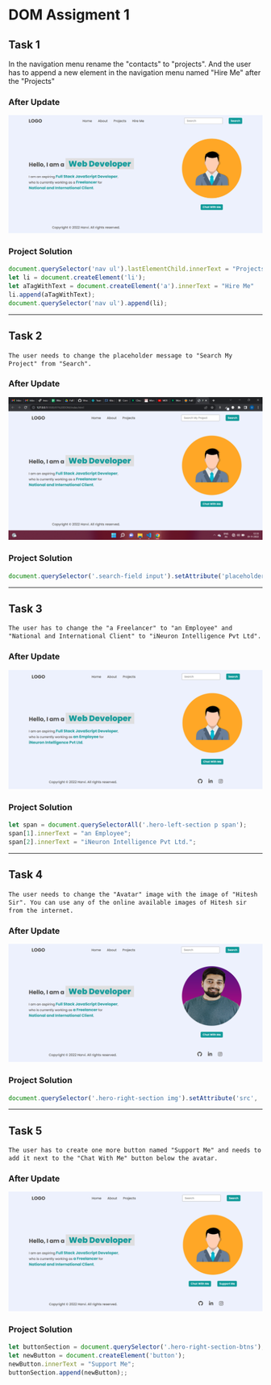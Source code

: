 
# **DOM Assigment 1**
## **Task 1**

In the navigation menu rename the "contacts" to "projects". And the user has to append a new element in the navigation menu named "Hire Me" after the "Projects"


### **After Update**

![Task 1](firstAssignmentImage/task1Output.png?raw=true)

### **Project Solution**

```js
document.querySelector('nav ul').lastElementChild.innerText = "Projects";
let li = document.createElement('li');
let aTagWithText = document.createElement('a').innerText = "Hire Me"
li.append(aTagWithText);
document.querySelector('nav ul').append(li);
```
---
## **Task 2**

    The user needs to change the placeholder message to "Search My Project" from "Search".

### **After Update**

![Task 2](<./firstAssignmentImage/task2Output.png>)

### **Project Solution**

```js
document.querySelector('.search-field input').setAttribute('placeholder', 'Search My Project')
```
---
## **Task 3**

    The user has to change the "a Freelancer" to "an Employee" and "National and International Client" to "iNeuron Intelligence Pvt Ltd".

### **After Update**
![Task 3](<./firstAssignmentImage/task3Output.png>)

### **Project Solution**

```js
let span = document.querySelectorAll('.hero-left-section p span');
span[1].innerText = "an Employee";
span[2].innerText = "iNeuron Intelligence Pvt Ltd.";
```
---
## **Task 4**

    The user needs to change the "Avatar" image with the image of "Hitesh Sir". You can use any of the online available images of Hitesh sir from the internet. 

### **After Update**
![Task 4](<./firstAssignmentImage/task4Output.png>)

### **Project Solution**

```js
document.querySelector('.hero-right-section img').setAttribute('src', 'https://hiteshchoudhary.com/static/a8d73d1aac4c79e9bb689640e6090367/2eaab/person-image.jpg');
```
---
## **Task 5**

    The user has to create one more button named "Support Me" and needs to add it next to the "Chat With Me" button below the avatar.

### **After Update**
![Task 5](<./firstAssignmentImage/task5Output.png>)

### **Project Solution**

```js
let buttonSection = document.querySelector('.hero-right-section-btns');
let newButton = document.createElement('button');
newButton.innerText = "Support Me";
buttonSection.append(newButton);;
```

